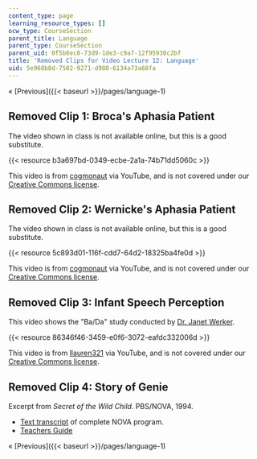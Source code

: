 ```yaml
---
content_type: page
learning_resource_types: []
ocw_type: CourseSection
parent_title: Language
parent_type: CourseSection
parent_uid: 0f5b6ec8-73d9-1de3-c9a7-12f95930c2bf
title: 'Removed Clips for Video Lecture 12: Language'
uid: 5e968b8d-7502-9271-d980-6134a73a68fa
---
```


« [Previous]({{< baseurl >}}/pages/language-1)

Removed Clip 1: Broca's Aphasia Patient
---------------------------------------

The video shown in class is not available online, but this is a good substitute.

{{< resource b3a697bd-0349-ecbe-2a1a-74b71dd5060c >}}

This video is from [cogmonaut](http://www.youtube.com/user/cogmonaut) via YouTube, and is not covered under our [Creative Commons license](/terms/#cc).

Removed Clip 2: Wernicke's Aphasia Patient
------------------------------------------

The video shown in class is not available online, but this is a good substitute.

{{< resource 5c893d01-116f-cdd7-64d2-18325ba4fe0d >}}

This video is from [cogmonaut](http://www.youtube.com/user/cogmonaut) via YouTube, and is not covered under our [Creative Commons license](/terms/#cc).

Removed Clip 3: Infant Speech Perception
----------------------------------------

This video shows the "Ba/Da" study conducted by [Dr. Janet Werker](http://infantstudies.psych.ubc.ca/).

{{< resource 86346f46-3459-e0f6-3072-eafdc332006d >}}

This video is from [llauren321](http://www.youtube.com/user/llauren321) via YouTube, and is not covered under our [Creative Commons license](/terms/#cc).

Removed Clip 4: Story of Genie
------------------------------

Excerpt from _Secret of the Wild Child_. PBS/NOVA, 1994.

*   [Text transcript](http://www.pbs.org/wgbh/nova/transcripts/2112gchild.html) of complete NOVA program.
*   [Teachers Guide](http://www.pbs.org/wgbh/nova/teachers/programs/2112_wildchil.html)

« [Previous]({{< baseurl >}}/pages/language-1)